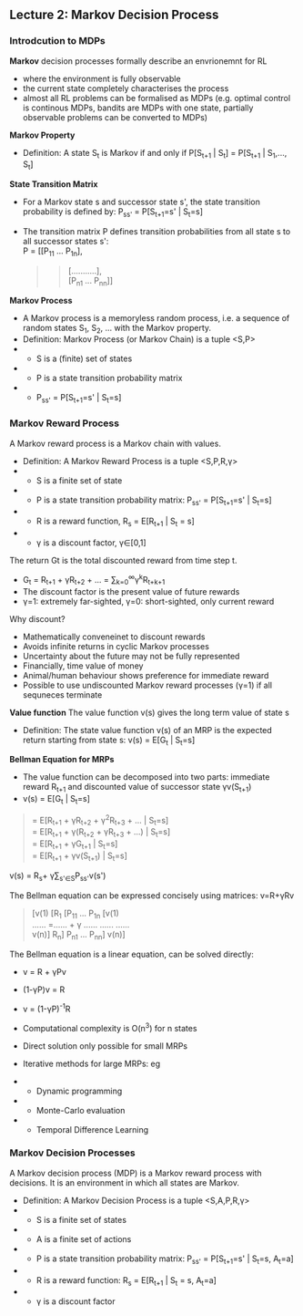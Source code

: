 ## Lecture 2: Markov Decision Process
### Introdcution to MDPs
**Markov** decision processes formally describe an envrionemnt for RL
- where the environment is fully observable
- the current state completely characterises the process
- almost all RL problems can be formalised as MDPs (e.g. optimal control is continous MDPs, bandits are MDPs with one state, partially observable problems can be converted to MDPs)

**Markov Property**
- Definition:
A state S<sub>t</sub> is Markov if and only if
P[S<sub>t+1</sub> | S<sub>t</sub>] = P[S<sub>t+1</sub> | S<sub>1</sub>,..., S<sub>t</sub>]

**State Transition Matrix**
- For a Markov state s and successor state s', the state transition probability is defined by:
P<sub>ss'</sub> = P[S<sub>t+1</sub>=s' | S<sub>t</sub>=s]

- The transition matrix P defines transition probabilities from all state s to all successor states s': \
P = [[P<sub>11</sub> ... P<sub>1n</sub>], 
  >> [...........], \
  >> [P<sub>n1</sub> ... P<sub>nn</sub>]] 

**Markov Process**
- A Markov process is a memoryless random process, i.e. a sequence of random states S<sub>1</sub>, S<sub>2</sub>, ... with the Markov property.
- Definition:
Markov Process (or Markov Chain) is a tuple <S,P>
- - S is a (finite) set of states
- - P is a state transition probability matrix
- - P<sub>ss'</sub> = P[S<sub>t+1</sub>=s' | S<sub>t</sub>=s]

### Markov Reward Process
A Markov reward process is a Markov chain with values.
- Definition: A Markov Reward Process is a tuple <S,P,R,γ>
- - S is a finite set of state
- - P is a state transition probability matrix: P<sub>ss'</sub> = P[S<sub>t+1</sub>=s' | S<sub>t</sub>=s]
- - R is a reward function, R<sub>s</sub> = E[R<sub>t+1</sub> | S<sub>t</sub> = s]
- - γ is a discount factor, γ∈[0,1]

The return Gt is the total discounted reward from time step t.
- G<sub>t</sub> = R<sub>t+1</sub> + γR<sub>t+2</sub> + ... = ∑<sub>k=0</sub><sup>∞</sup>γ<sup>k</sup>R<sub>t+k+1</sub>
- The discount factor is the present value of future rewards
- γ=1: extremely far-sighted, γ=0: short-sighted, only current reward

Why discount?
- Mathematically conveneinet to discount rewards
- Avoids infinite returns in cyclic Markov processes
- Uncertainty about the future may not be fully represented
- Financially, time value of money
- Animal/human behaviour shows preference for immediate reward
- Possible to use undiscounted Markov reward processes (γ=1) if all sequneces terminate

**Value function**
The value function v(s) gives the long term value of state s
- Definition: The state value function v(s) of an MRP is the expected return starting from state s: v(s) = E[G<sub>t</sub> | S<sub>t</sub>=s]

**Bellman Equation for MRPs**
- The value function can be decomposed into two parts: immediate reward R<sub>t+1</sub> and discounted value of successor state γv(S<sub>t+1</sub>) 
- v(s) = E[G<sub>t</sub> | S<sub>t</sub>=s]
> = E[R<sub>t+1</sub> + γR<sub>t+2</sub> + γ<sup>2</sup>R<sub>t+3</sub> + ... | S<sub>t</sub>=s] \
> = E[R<sub>t+1</sub> + γ(R<sub>t+2</sub> + γR<sub>t+3</sub> + ...) | S<sub>t</sub>=s] \
> = E[R<sub>t+1</sub> + γG<sub>t+1</sub> | S<sub>t</sub>=s] \
> = E[R<sub>t+1</sub> + γv(S<sub>t+1</sub>) | S<sub>t</sub>=s]

v(s) = R<sub>s</sub>+ γ∑<sub>s'∈S</sub>P<sub>ss'</sub>v(s')

The Bellman equation can be expressed concisely using matrices: v=R+γRv

> [v(1)      [R<sub>1</sub>       [P<sub>11</sub> ... P<sub>1n</sub>  [v(1)  \
> ...... =...... + γ     ......       ......     ......   \
> v(n)]       R<sub>n</sub>]       P<sub>n1</sub> ... P<sub>nn</sub>]  v(n)] 

The Bellman equation is a linear equation, can be solved directly:
- v = R + γPv 
- (1-γP)v = R 
- v = (1-γP)<sup>-1</sup>R

- Computational complexity is O(n<sup>3</sup>) for n states
- Direct solution only possible for small MRPs
- Iterative methods for large MRPs: eg
- - Dynamic programming
- - Monte-Carlo evaluation
- - Temporal Difference Learning

### Markov Decision Processes
A Markov decision process (MDP) is a Markov reward process with decisions. It is an environment in which all states are Markov.
- Definition: A Markov Decision Process is a tuple <S,A,P,R,γ>
- - S is a finite set of states
- - A is a finite set of actions
- - P is a state transition probability matrix: P<sub>ss'</sub> = P[S<sub>t+1</sub>=s' | S<sub>t</sub>=s, A<sub>t</sub>=a]
- - R is a reward function: R<sub>s</sub> = E[R<sub>t+1</sub> | S<sub>t</sub> = s, A<sub>t</sub>=a]
- - γ is a discount factor 
